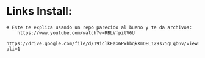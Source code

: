 # Links Install:

    # Este te explica usando un repo parecido al bueno y te da archivos:
        https://www.youtube.com/watch?v=RBLVfpilV6U
        https://drive.google.com/file/d/19iclkEax6PxhbqkXmDEL129s75qLqb6v/view?pli=1
